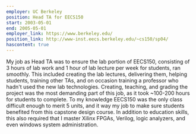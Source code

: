 ```yaml
---
employer: UC Berkeley
position: Head TA for EECS150
start: 2003-05-01
end: 2005-05-01
employer_link: https://www.berkeley.edu/
position_link: http://www-inst.eecs.berkeley.edu/~cs150/sp04/
hascontent: true
---
```


My job as Head TA was to ensure the lab portion of EECS150, consisting of 3 hours of lab work and 1 hour of lab lecture per week for students, ran smoothly.
This included creating the lab lectures, delivering them, helping students, training other TAs, and on occasion training a professor who hadn't used the new lab technologies.
Creating, teaching, and grading the project was the most demanding part of this job, as it took ~100-200 hours for students to complete.
To my knowledge EECS150 was the only class difficult enough to merit 5 units, and it way my job to make sure students benefited from this capstone design course.
In addition to education skills, this also required that I master Xilinx FPGAs, Verilog, logic analyzers, and even windows system administration.
